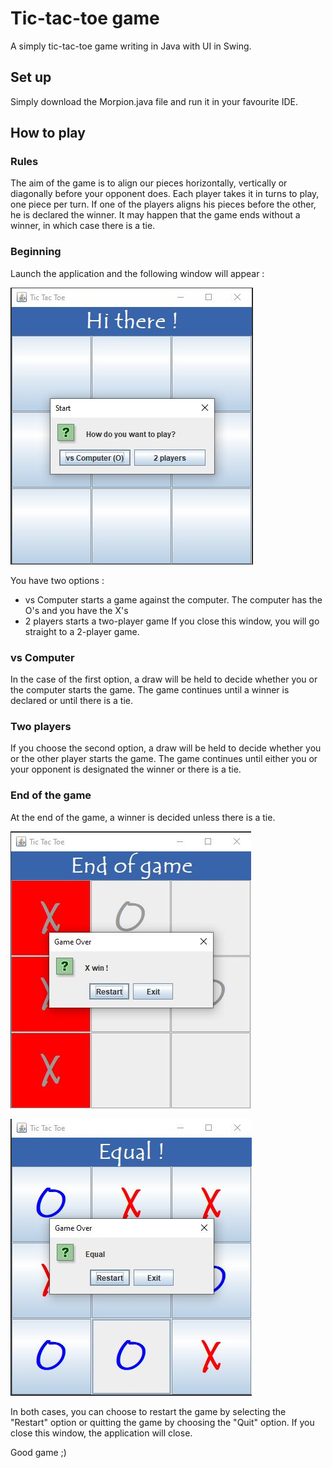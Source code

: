 # Tic-tac-toe game
A simply tic-tac-toe game writing in Java with UI in Swing.

## Set up
Simply download the Morpion.java file and run it in your favourite IDE.

## How to play
### Rules
The aim of the game is to align our pieces horizontally, vertically or diagonally before your opponent does. Each player takes it in turns to play, one piece per turn. If one of the players aligns his pieces before the other, he is declared the winner. It may happen that the game ends without a winner, in which case there is a tie.

### Beginning
Launch the application and the following window will appear :

![Begin](img/1_Begin.jpg)

You have two options :
- vs Computer starts a game against the computer. The computer has the O's and you have the X's
- 2 players starts a two-player game
If you close this window, you will go straight to a 2-player game.

### vs Computer
In the case of the first option, a draw will be held to decide whether you or the computer starts the game. The game continues until a winner is declared or until there is a tie.

### Two players
If you choose the second option, a draw will be held to decide whether you or the other player starts the game. The game continues until either you or your opponent is designated the winner or there is a tie.

### End of the game
At the end of the game, a winner is decided unless there is a tie.

![X win](img/2_X.jpg)

![Equal](img/3_Equal.jpg)

In both cases, you can choose to restart the game by selecting the "Restart" option or quitting the game by choosing the "Quit" option. If you close this window, the application will close.

Good game ;)
